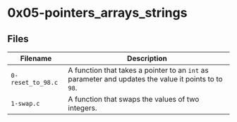 # 0x05-pointers_arrays_strings

## Files

| Filename | Description |
| ------------------------|----------------------------|
| `0-reset_to_98.c` | A function that takes a pointer to an `int` as parameter and updates the value it points to to `98`.|
| `1-swap.c` | A function that swaps the values of two integers. |
